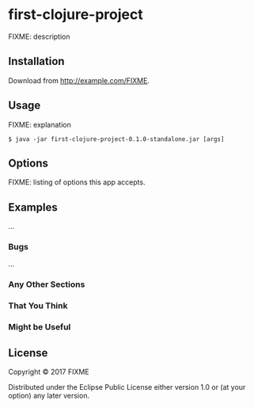 # first-clojure-project

FIXME: description

## Installation

Download from http://example.com/FIXME.

## Usage

FIXME: explanation

    $ java -jar first-clojure-project-0.1.0-standalone.jar [args]

## Options

FIXME: listing of options this app accepts.

## Examples

...

### Bugs

...

### Any Other Sections
### That You Think
### Might be Useful

## License

Copyright © 2017 FIXME

Distributed under the Eclipse Public License either version 1.0 or (at
your option) any later version.
